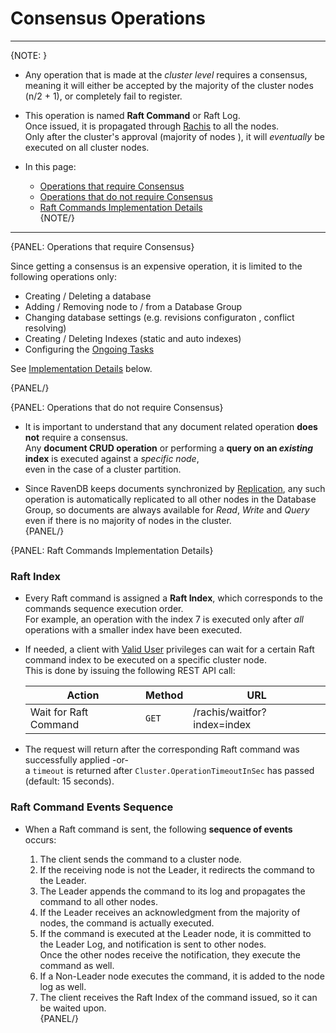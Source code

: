 # Consensus Operations
---

{NOTE: }

* Any operation that is made at the _cluster level_ requires a consensus,  
  meaning it will either be accepted by the majority of the cluster nodes (n/2 + 1), or completely fail to register.  

* This operation is named **Raft Command** or Raft Log.  
  Once issued, it is propagated through [Rachis](../../../server/clustering/rachis/what-is-rachis) to all the nodes.  
  Only after the cluster's approval (majority of nodes ), it will _eventually_ be executed on all cluster nodes.  

* In this page:  
  * [Operations that require Consensus](../../../server/clustering/rachis/consensus-operations#operations-that-require-consensus)  
  * [Operations that do not require Consensus](../../../server/clustering/rachis/consensus-operations#operations-that-do-not-require-consensus)  
  * [Raft Commands Implementation Details](../../../server/clustering/rachis/consensus-operations#raft-commands-implementation-details)  
{NOTE/}

---

{PANEL: Operations that require Consensus}

Since getting a consensus is an expensive operation, it is limited to the following operations only:  

* Creating / Deleting a database  
* Adding / Removing node to / from a Database Group  
* Changing database settings  (e.g.   revisions configuraton , conflict resolving)
* Creating / Deleting Indexes (static and auto indexes)  
* Configuring the [Ongoing Tasks](../../../studio/database/tasks/ongoing-tasks/general-info)  

See [Implementation Details](../../../server/clustering/rachis/consensus-operations#implementation-details) below.  

{PANEL/}

{PANEL: Operations that do not require Consensus}

* It is important to understand that any document related operation **does not** require a consensus.  
  Any **document CRUD operation** or performing a **query on an _existing_ index** is executed against a _specific node_,  
  even in the case of a cluster partition.  

* Since RavenDB keeps documents synchronized by [Replication](../../../server/clustering/replication/replication), 
  any such operation is automatically replicated to all other nodes in the Database Group, 
  so documents are always available for _Read_, _Write_ and _Query_ even if there is no majority of nodes in the cluster.  
{PANEL/}

{PANEL: Raft Commands Implementation Details}

### Raft Index

* Every Raft command is assigned a **Raft Index**, which corresponds to the commands sequence execution order.  
  For example, an operation with the index 7 is executed only after _all_ operations with a smaller index have been executed.  

* If needed, a client with [Valid User](../../../server/security/authorization/security-clearance-and-permissions#user) privileges 
  can wait for a certain Raft command index to be executed on a specific cluster node.  
  This is done by issuing the following REST API call:  

  | Action | Method | URL |
  | - | - | - |
  | Wait for Raft Command | `GET` | /rachis/waitfor?index=index |

* The request will return after the corresponding Raft command was successfully applied -or-  
  a `timeout` is returned after `Cluster.OperationTimeoutInSec` has passed (default: 15 seconds).  

### Raft Command Events Sequence

* When a Raft command is sent, the following **sequence of events** occurs:  

    1. The client sends the command to a cluster node.  
    2. If the receiving node is not the Leader, it redirects the command to the Leader.  
    3. The Leader appends the command to its log and propagates the command to all other nodes.  
    4. If the Leader receives an acknowledgment from the majority of nodes, the command is actually executed.  
    5. If the command is executed at the Leader node, it is committed to the Leader Log, and notification is sent to other nodes.  
       Once the other nodes receive the notification, they execute the command as well.  
    6. If a Non-Leader node executes the command, it is added to the node log as well.  
    7. The client receives the Raft Index of the command issued, so it can be waited upon.  
{PANEL/}
